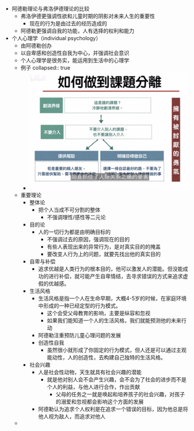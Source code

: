 - 阿德勒理论与弗洛伊德理论的比较
	- 弗洛伊德更强调性欲和儿童时期的阴影对未来人生的重要性
		- 现在的行为是由过去的经历造成的
	- 阿德勒更强调自我的功能，人有选择的权利和能力
- 个人心理学（individual psychology）
	- 由阿德勒创办
	- 以自卑感和创造性自我为中心，并强调社会意识
	- 个人心理学是很务实，能运用到生活中的心理学
	- 例子
	  collapsed:: true
		- ![image.png](../assets/image_1633264322334_0.png)
	- 重要理论
		- 整体论
			- 把个人当成不可分割的整体
				- 不强调理性/感性等二元论
		- 目的论
			- 人的一切行为都是由明确目标的
				- 不强调过去的原因，强调现在的目的
				- 有些人表现出来的异常行为，是对真实目的的掩盖
				- 要改变人行为上的问题，就要先找出他的真实目的
		- 自卑与补偿
			- 追求优越是人类行为的根本目的，他可以激发人的潜能。但没能成功的进行补偿，就可能产生自卑情结，去寻求错误的方式来追求虚假的优越感。
		- 生活风格
			- 生活风格是指一个人在生命早期，大概4-5岁的时候，在家庭环境中形成的一种已经定型的行为模式。
				- 这个会受父母教育的影响，主要是纵容和忽视
				- 如果我们能知道一个人的生活风格，我们就能预测他的未来行动
			- 阿德勒注重预防儿童心理问题的发展
			- 创造性自我
				- 虽然很小就形成了你固定的行为模式，但人还是可以通过主观能动性，人的创造性，去构建自己独特的生活风格。
		- 社会兴趣
			- 人是社会性动物，天生就具有社会兴趣的潜能
				- 就是他对别人会不会产生兴趣，会不会为了社会的进步而不是个人的利益，与他人进行合作，作出贡献
					- 父母的任务之一就是唤起和培养孩子的社会兴趣，对孩子的溺爱和忽视都会影响这个方面的发展
			- 阿德勒认为追求个人权利是在追求一个错误的目标，因为他总是将他人视为敌人，而追求对他人
	-